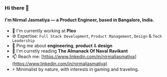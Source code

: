 ### Hi there 👋

#### I'm Nirmal Jasmatiya — a Product Engineer, based in Bangalore, India.

- 🏢 I'm currently working at **Pleo**
- ⚙️ Expertise: `Full Stack Development`, `Product Management`, `Design` & `Tech Leadership`
- 💬 Ping me about **engineering**, **product** & **design**
- 📙 I'm curretly reading **The Almanack Of Naval Ravikant**
- 📫 Reach me: [https://www.linkedin.com/in/nirmaljasmatiya](https://www.linkedin.com/in/nirmaljasmatiya)
- ⚡️ Minimalist by nature, with interests in gaming and traveling.
